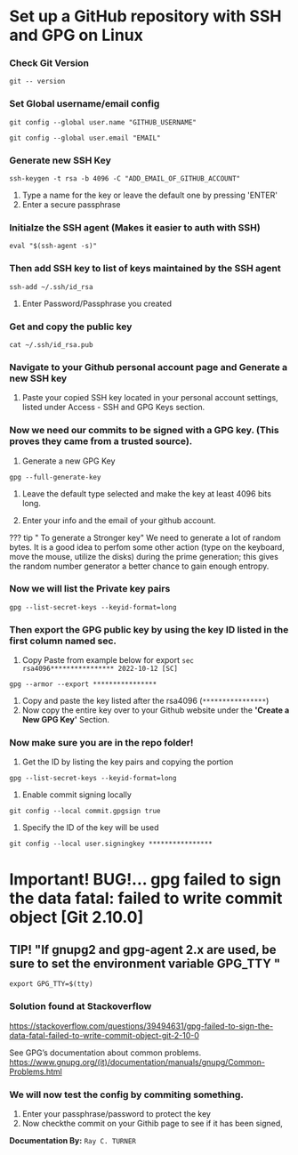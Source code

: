 # Set up a GitHub repository with SSH and GPG on Linux

### Check Git Version
`git -- version`


### Set Global username/email config
`git config --global user.name "GITHUB_USERNAME"`

`git config --global user.email "EMAIL"`

### Generate new SSH Key

`ssh-keygen -t rsa -b 4096 -C "ADD_EMAIL_OF_GITHUB_ACCOUNT"`

1. Type a name for the key or leave the default one by pressing 'ENTER'
1. Enter a secure passphrase

### Initialze the SSH agent (Makes it easier to auth with SSH)

`eval "$(ssh-agent -s)"`

### Then add SSH key to list of keys maintained by the SSH agent

`ssh-add ~/.ssh/id_rsa`

1. Enter Password/Passphrase you created

### Get and copy the public key

`cat ~/.ssh/id_rsa.pub`

### Navigate to your Github personal account page and Generate a new SSH key

1. Paste your copied SSH key located in your personal account settings, listed under Access - SSH and GPG Keys section.

### Now we need our commits to be signed with a GPG key. (This proves they came from a trusted source).

1. Generate a new GPG Key

`gpg --full-generate-key`

1. Leave the default type selected and make the key at least 4096 bits long.

1. Enter your info and the email of your github account.

??? tip " To generate a Stronger key"
    We need to generate a lot of random bytes. It is a good idea to perfom some other action (type on the keyboard, move the mouse, utilize the disks) during the prime generation; this gives the random number generator a better chance to gain enough entropy.

### Now we will list the Private key pairs

`gpg --list-secret-keys --keyid-format=long`

### Then export the GPG public key by using the key ID listed in the first column named sec.
1. Copy Paste from example below for export
`sec  rsa4096**************** 2022-10-12 [SC]`

`gpg --armor --export ****************`

1. Copy and paste the key listed after the rsa4096 (`****************`)
2. Now copy the entire key over to your Github website under the **'Create a New GPG Key'** Section.

### Now make sure you are in the repo folder!

1. Get the ID by listing the key pairs and copying the portion

`gpg --list-secret-keys --keyid-format=long`

 1. Enable commit signing locally

 `git config --local commit.gpgsign true`

 1. Specify the ID of the key will be used

 `git config --local user.signingkey ****************`

# Important! BUG!... gpg failed to sign the data fatal: failed to write commit object [Git 2.10.0]
## TIP! "If gnupg2 and gpg-agent 2.x are used, be sure to set the environment variable GPG_TTY "

`export GPG_TTY=$(tty)`

### Solution found at Stackoverflow
https://stackoverflow.com/questions/39494631/gpg-failed-to-sign-the-data-fatal-failed-to-write-commit-object-git-2-10-0

See GPG’s documentation about common problems.
https://www.gnupg.org/(it)/documentation/manuals/gnupg/Common-Problems.html




### We will now test the config by commiting something.

1. Enter your passphrase/password to protect the key
1. Now checkthe commit on your Githib page to see if it has been signed,

**Documentation By:** `Ray C. TURNER`